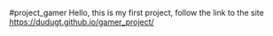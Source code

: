 #project_gamer
Hello, this is my first project, follow the link to the site
https://dudugt.github.io/gamer_project/
